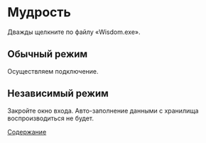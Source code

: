 # Мудрость

Дважды щелкните по файлу «Wisdom.exe».

## Обычный режим

Осуществляем подключение.

## Независимый режим

Закройте окно входа. Авто-заполнение данными с хранилища воспроизводиться не будет.

[Содержание](https://github.com/Alexxx180/Wisdom/blob/master/Instruction/Wisdom/Contents.md)
